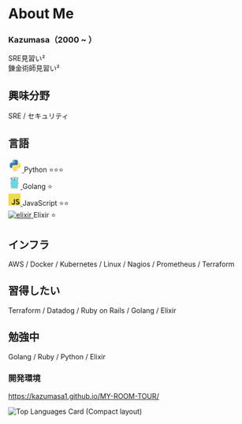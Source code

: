 # About Me

### Kazumasa（2000 ~ ）
SRE見習い²<br>
錬金術師見習い²

## 興味分野

SRE / セキュリティ

## 言語

<a href="https://www.python.org" target="_blank" rel="noreferrer"> <img src="https://raw.githubusercontent.com/devicons/devicon/master/icons/python/python-original.svg" alt="python" width="28" height="28"/> </a>Python &#009;⭐️⭐️⭐️<br>
<a href="https://golang.org" target="_blank" rel="noreferrer"> <img src="https://raw.githubusercontent.com/devicons/devicon/master/icons/go/go-original.svg" alt="go" width="25" height="25"/> </a>Golang ⭐️<br>
<a href="https://developer.mozilla.org/en-US/docs/Web/JavaScript" target="_blank" rel="noreferrer"> <img src="https://raw.githubusercontent.com/devicons/devicon/master/icons/javascript/javascript-original.svg" alt="javascript" width="25" height="25"/> </a> JavaScript ⭐️⭐️<br>
<a href="https://elixir-lang.org" target="_blank" rel="noreferrer"> <img src="https://www.vectorlogo.zone/logos/elixir-lang/elixir-lang-icon.svg" alt="elixir" width="25" height="25"/> </a>Elixir ⭐️<br>

## インフラ

AWS / Docker / Kubernetes / Linux / Nagios / Prometheus / Terraform

## 習得したい

Terraform / Datadog / Ruby on Rails / Golang / Elixir

## 勉強中

Golang / Ruby / Python / Elixir

### 開発環境

https://kazumasa1.github.io/MY-ROOM-TOUR/

![Top Languages Card (Compact layout)](https://github-readme-stats.vercel.app/api/top-langs/?username=Kazumasa1&layout=compact)
